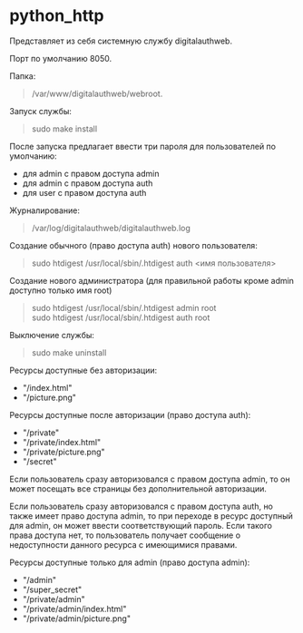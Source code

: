 # python_http

Представляет из себя системную службу digitalauthweb.

Порт по умолчанию 8050. 

Папка:
>/var/www/digitalauthweb/webroot.

Запуск службы:
> sudo make install

После запуска предлагает ввести три пароля для пользователей по умолчанию:
* для admin с правом доступа admin
* для admin с правом доступа auth
* для user с правом доступа auth

Журналирование:
> /var/log/digitalauthweb/digitalauthweb.log

Создание обычного (право доступа auth) нового пользователя:
>sudo htdigest /usr/local/sbin/.htdigest auth <имя пользователя>

Создание нового администратора (для правильной работы кроме admin доступно только имя root)
>sudo htdigest /usr/local/sbin/.htdigest admin root \
>sudo htdigest /usr/local/sbin/.htdigest auth root

Выключение службы:
>sudo make uninstall

Ресурсы доступные без авторизации:
- "/index.html"
- "/picture.png"

Ресурсы доступные после авторизации (право доступа auth):
- "/private"
- "/private/index.html"
- "/private/picture.png"
- "/secret"

Если пользователь сразу авторизовался с правом доступа admin, 
то он может посещать все страницы без дополнительной авторизации.

Если пользователь сразу авторизовался с правом доступа auth, но также
имеет право доступа admin, то при переходе в ресурс доступный для admin, он может ввести соответствующий пароль.
Если такого права доступа нет, то пользователь получает сообщение о недоступности данного ресурса с имеющимися правами.

Ресурсы доступные только для admin (право доступа admin):
- "/admin"
- "/super_secret"
- "/private/admin"
- "/private/admin/index.html"
- "/private/admin/picture.png"
